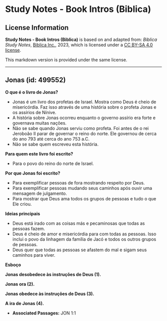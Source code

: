 # Study Notes - Book Intros (Biblica)

## License Information

**Study Notes - Book Intros (Biblica)** is based on and adapted from: _Biblica Study Notes_, [Biblica Inc.](https://www.biblica.com/), 2023, which is licensed under a [CC BY-SA 4.0 license](https://creativecommons.org/licenses/by-sa/4.0/legalcode.en).

This markdown version is provided under the same license.



--------------------------------

## Jonas (id: 499552)

**O que é o livro de Jonas?**

* Jonas é um livro dos profetas de Israel. Mostra como Deus é cheio de misericórdia. Faz isso através de uma história sobre o profeta Jonas e os assírios de Nínive.
* A história sobre Jonas ocorreu enquanto o governo assírio era forte e governava muitas nações.
* Não se sabe quando Jonas serviu como profeta. Foi antes de o rei Jeroboão II parar de governar o reino do norte. Ele governou de cerca do ano 793 até cerca do ano 753 a.C.
* Não se sabe quem escreveu esta história.

**Para quem este livro foi escrito?**

* Para o povo do reino do norte de Israel.

**Por que Jonas foi escrito?**

* Para exemplificar pessoas de fora mostrando respeito por Deus.
* Para exemplificar pessoas mudando seus caminhos após ouvir uma mensagem de julgamento.
* Para mostrar que Deus ama todos os grupos de pessoas e tudo o que Ele criou.

**Ideias principais**

* Deus está irado com as coisas más e pecaminosas que todas as pessoas fazem.
* Deus é cheio de amor e misericórdia para com todas as pessoas. Isso inclui o povo da linhagem da família de Jacó e todos os outros grupos de pessoas.
* Deus quer que todas as pessoas se afastem do mal e sigam seus caminhos para viver.

**Esboço**

**Jonas desobedece às instruções de Deus (1\).**

**Jonas ora (2\).**

**Jonas obedece às instruções de Deus (3\).**

**A ira de Jonas (4\).**

* **Associated Passages:** JON 1:1

